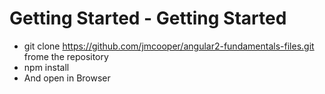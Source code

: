 # Getting Started - Getting Started

- git clone https://github.com/jmcooper/angular2-fundamentals-files.git frome the repository
- npm install
- And open in Browser
